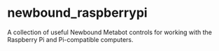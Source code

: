 # newbound_raspberrypi
A collection of useful Newbound Metabot controls for working with the Raspberry Pi and Pi-compatible computers.
